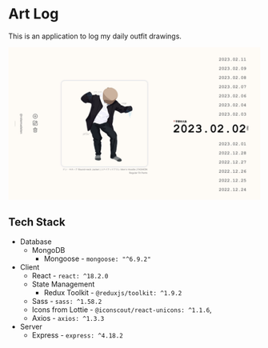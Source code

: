 # Art Log

This is an application to log my daily outfit drawings.

![Sample](./sample.jpg)

## Tech Stack
- Database
  + MongoDB
    * Mongoose - `mongoose: "^6.9.2"`
- Client
  + React - `react: ^18.2.0`
  + State Management
    * Redux Toolkit - `@reduxjs/toolkit: ^1.9.2`
  + Sass - `sass: ^1.58.2`
  + Icons from Lottie - `@iconscout/react-unicons: ^1.1.6`,
  + Axios - `axios: ^1.3.3`
- Server
  + Express - `express: ^4.18.2`